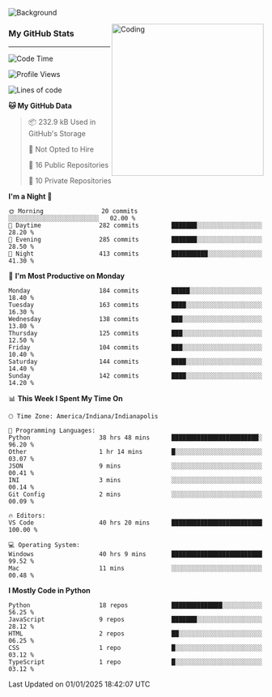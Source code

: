![Background](https://github.com/Nguyen-Noah/Nguyen-Noah/assets/112649680/f5d2296f-0508-400c-abcf-47c085708a2a)

<img align="right" alt="Coding" width="300" src="https://cdn.dribbble.com/users/1277312/screenshots/14733298/media/39b1045e593737587dd60e42c8422d1f.gif" >

### My GitHub Stats
---
<!--START_SECTION:waka-->
![Code Time](http://img.shields.io/badge/Code%20Time-391%20hrs%2038%20mins-blue)

![Profile Views](http://img.shields.io/badge/Profile%20Views-0-blue)

![Lines of code](https://img.shields.io/badge/From%20Hello%20World%20I%27ve%20Written-4.0%20million%20lines%20of%20code-blue)

**🐱 My GitHub Data** 

> 📦 232.9 kB Used in GitHub's Storage 
 > 
> 🚫 Not Opted to Hire
 > 
> 📜 16 Public Repositories 
 > 
> 🔑 10 Private Repositories 
 > 
**I'm a Night 🦉** 

```text
🌞 Morning                20 commits          ░░░░░░░░░░░░░░░░░░░░░░░░░   02.00 % 
🌆 Daytime                282 commits         ███████░░░░░░░░░░░░░░░░░░   28.20 % 
🌃 Evening                285 commits         ███████░░░░░░░░░░░░░░░░░░   28.50 % 
🌙 Night                  413 commits         ██████████░░░░░░░░░░░░░░░   41.30 % 
```
📅 **I'm Most Productive on Monday** 

```text
Monday                   184 commits         █████░░░░░░░░░░░░░░░░░░░░   18.40 % 
Tuesday                  163 commits         ████░░░░░░░░░░░░░░░░░░░░░   16.30 % 
Wednesday                138 commits         ███░░░░░░░░░░░░░░░░░░░░░░   13.80 % 
Thursday                 125 commits         ███░░░░░░░░░░░░░░░░░░░░░░   12.50 % 
Friday                   104 commits         ███░░░░░░░░░░░░░░░░░░░░░░   10.40 % 
Saturday                 144 commits         ████░░░░░░░░░░░░░░░░░░░░░   14.40 % 
Sunday                   142 commits         ████░░░░░░░░░░░░░░░░░░░░░   14.20 % 
```


📊 **This Week I Spent My Time On** 

```text
🕑︎ Time Zone: America/Indiana/Indianapolis

💬 Programming Languages: 
Python                   38 hrs 48 mins      ████████████████████████░   96.20 % 
Other                    1 hr 14 mins        █░░░░░░░░░░░░░░░░░░░░░░░░   03.07 % 
JSON                     9 mins              ░░░░░░░░░░░░░░░░░░░░░░░░░   00.41 % 
INI                      3 mins              ░░░░░░░░░░░░░░░░░░░░░░░░░   00.14 % 
Git Config               2 mins              ░░░░░░░░░░░░░░░░░░░░░░░░░   00.09 % 

🔥 Editors: 
VS Code                  40 hrs 20 mins      █████████████████████████   100.00 % 

💻 Operating System: 
Windows                  40 hrs 9 mins       █████████████████████████   99.52 % 
Mac                      11 mins             ░░░░░░░░░░░░░░░░░░░░░░░░░   00.48 % 
```

**I Mostly Code in Python** 

```text
Python                   18 repos            ██████████████░░░░░░░░░░░   56.25 % 
JavaScript               9 repos             ███████░░░░░░░░░░░░░░░░░░   28.12 % 
HTML                     2 repos             ██░░░░░░░░░░░░░░░░░░░░░░░   06.25 % 
CSS                      1 repo              █░░░░░░░░░░░░░░░░░░░░░░░░   03.12 % 
TypeScript               1 repo              █░░░░░░░░░░░░░░░░░░░░░░░░   03.12 % 
```




 Last Updated on 01/01/2025 18:42:07 UTC
<!--END_SECTION:waka-->

<!--
**Nguyen-Noah/Nguyen-Noah** is a ✨ _special_ ✨ repository because its `README.md` (this file) appears on your GitHub profile.

Here are some ideas to get you started:

- 🔭 I’m currently working on ...
- 🌱 I’m currently learning ...
- 👯 I’m looking to collaborate on ...
- 🤔 I’m looking for help with ...
- 💬 Ask me about ...
- 📫 How to reach me: ...
- 😄 Pronouns: ...
- ⚡ Fun fact: ...
-->
